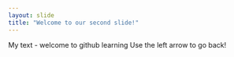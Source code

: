 ```yaml
---
layout: slide
title: "Welcome to our second slide!"
---
```

My text - welcome to github learning
Use the left arrow to go back!
